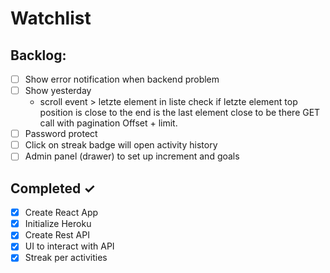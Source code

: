 # Watchlist

## Backlog:

- [ ] Show error notification when backend problem
- [ ] Show yesterday 
  - scroll event > letzte element in liste 
    check if letzte element top position is close to the end
    is the last element close to be there
    GET call with pagination 
    Offset + limit. 
- [ ] Password protect
- [ ] Click on streak badge will open activity history
- [ ] Admin panel (drawer) to set up increment and goals
 
## Completed ✓

- [x] Create React App
- [x] Initialize Heroku
- [x] Create Rest API
- [x] UI to interact with API
- [x] Streak per activities
